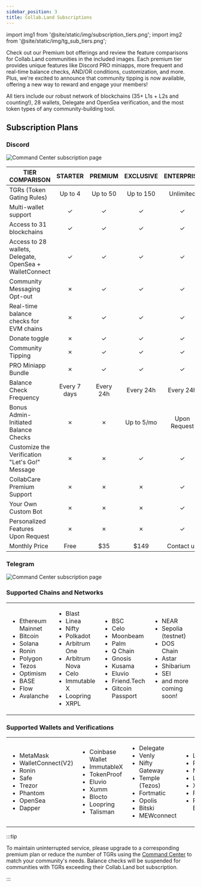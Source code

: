 ```yaml
---
sidebar_position: 3
title: Collab.Land Subscriptions
---
```


import img1 from '@site/static/img/subscription_tiers.png';
import img2 from '@site/static/img/tg_sub_tiers.png';

Check out our Premium bot offerings and review the feature comparisons for Collab.Land communities in the included images. Each premium tier provides unique features like Discord PRO miniapps, more frequent and real-time balance checks, AND/OR conditions, customization, and more. Plus, we're excited to announce that community tipping is now available, offering a new way to reward and engage your members!

All tiers include our robust network of blockchains (35+ L1s + L2s and counting!), 28 wallets, Delegate and OpenSea verification, and the most token types of any community-building tool.

## Subscription Plans

### Discord

<div class="text--center">
  <img src={img1} alt="Command Center subscription page" />
</div>

| **TIER COMPARISON**                                                                                         | **STARTER** | **PREMIUM** | **EXCLUSIVE** | **ENTERPRISE** |
|-------------------------------------------------------------------------------------------------------------|:-----------:|:-----------:|:-------------:|:--------------:|
| TGRs (Token Gating Rules)                                                                               |  Up to 4    |  Up to 50   |   Up to 150   |   Unlimited    |
| Multi-wallet support                                                                                    |      ✓      |      ✓      |       ✓       |       ✓        |
| Access to 31 blockchains                                                                                |      ✓      |      ✓      |       ✓       |       ✓        |
| Access to 28 wallets, Delegate, OpenSea + WalletConnect                                                 |      ✓      |      ✓      |       ✓       |       ✓        |
| Community Messaging Opt-out                                                                             |      ✗      |      ✓      |       ✓       |       ✓        |
| Real-time balance checks for EVM chains                                                                 |      ✗      |      ✓      |       ✓       |       ✓        |
| Donate toggle                                                                                           |      ✗      |      ✓      |       ✓       |       ✓        |
| Community Tipping                                                                                       |      ✗      |      ✓      |       ✓       |       ✓        |
| PRO Miniapp Bundle                                                                                      |      ✗      |      ✓      |       ✓       |       ✓        |
| Balance Check Frequency                                                                                 | Every 7 days|  Every 24h  |   Every 24h   |    Every 24h   |
| Bonus Admin-Initiated Balance Checks                                                                       |      ✗      |      ✗      |   Up to 5/mo  |  Upon Request  |
| Customize the Verification "Let's Go!" Message                                                                 |      ✗      |      ✗      |       ✓       |       ✓        |
| CollabCare Premium Support                                                                              |      ✗      |      ✗      |       ✗       |       ✓        |
| Your Own Custom Bot                                                                                     |      ✗      |      ✗      |       ✗       |       ✓        |
| Personalized Features Upon Request                                                                      |      ✗      |      ✗      |       ✗       |       ✓        |
| Monthly Price                                                                                           |    Free     |    $35      |     $149      |   Contact us   |

### Telegram

<div class="text--center">
  <img src={img2} alt="Command Center subscription page" />
</div>

### Supported Chains and Networks

<table>
<tr>
<td>

- Ethereum Mainnet
- Bitcoin
- Solana
- Ronin
- Polygon
- Tezos
- Optimism
- BASE
- Flow
- Avalanche

</td>
<td>

- Blast
- Linea
- Nifty
- Polkadot
- Arbitrum One
- Arbitrum Nova
- Celo
- Immutable X
- Loopring
- XRPL

</td>
<td>

- BSC
- Celo
- Moonbeam
- Palm
- Q Chain
- Gnosis
- Kusama
- Eluvio
- Friend.Tech
- Gitcoin Passport

</td>
<td>

- NEAR
- Sepolia (testnet)
- DOS Chain
- Astar
- Shibarium
- SEI
- and more coming soon!

</td>
</tr>
</table>

### Supported Wallets and Verifications

<table>
<tr>
<td>

- MetaMask
- WalletConnect(V2)
- Ronin
- Safe
- Trezor
- Phantom
- OpenSea
- Dapper

</td>
<td>

- Coinbase Wallet
- ImmutableX
- TokenProof
- Eluvio
- Xumm
- Blocto
- Loopring
- Talisman

</td>
<td>

- Delegate
- Venly
- Nifty Gateway
- Temple (Tezos)
- Fortmatic
- Opolis
- Bitski
- MEWconnect

</td>
<td>

- Ledger
- Roll
- Near
- Leather
- Xverse
- Friend.Tech
- Phantom EVM

</td>
</tr>
</table>

:::tip

To maintain uninterrupted service, please upgrade to a corresponding premium plan or reduce the number of TGRs using the [Command Center](https://cc.collab.land) to match your community's needs. Balance checks will be suspended for communities with TGRs exceeding their Collab.Land bot subscription.

:::